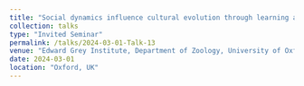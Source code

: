```yaml
---
title: "Social dynamics influence cultural evolution through learning and attention mechanisms"
collection: talks
type: "Invited Seminar"
permalink: /talks/2024-03-01-Talk-13
venue: "Edward Grey Institute, Department of Zoology, University of Oxford"
date: 2024-03-01
location: "Oxford, UK"
---
```

